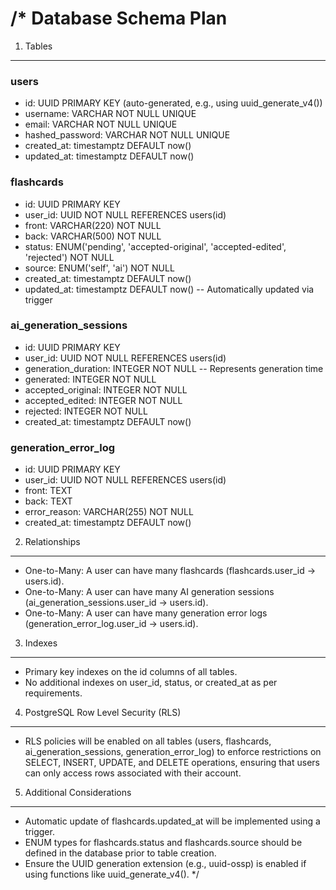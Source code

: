 /*
Database Schema Plan
====================

1. Tables
--------

### users
- id: UUID PRIMARY KEY (auto-generated, e.g., using uuid_generate_v4())
- username: VARCHAR NOT NULL UNIQUE
- email: VARCHAR NOT NULL UNIQUE
- hashed_password: VARCHAR NOT NULL UNIQUE
- created_at: timestamptz DEFAULT now()
- updated_at: timestamptz DEFAULT now()

### flashcards
- id: UUID PRIMARY KEY
- user_id: UUID NOT NULL REFERENCES users(id)
- front: VARCHAR(220) NOT NULL
- back: VARCHAR(500) NOT NULL
- status: ENUM('pending', 'accepted-original', 'accepted-edited', 'rejected') NOT NULL
- source: ENUM('self', 'ai') NOT NULL
- created_at: timestamptz DEFAULT now()
- updated_at: timestamptz DEFAULT now() -- Automatically updated via trigger

### ai_generation_sessions
- id: UUID PRIMARY KEY
- user_id: UUID NOT NULL REFERENCES users(id)
- generation_duration: INTEGER NOT NULL -- Represents generation time
- generated: INTEGER NOT NULL
- accepted_original: INTEGER NOT NULL
- accepted_edited: INTEGER NOT NULL
- rejected: INTEGER NOT NULL
- created_at: timestamptz DEFAULT now()

### generation_error_log
- id: UUID PRIMARY KEY
- user_id: UUID NOT NULL REFERENCES users(id)
- front: TEXT
- back: TEXT
- error_reason: VARCHAR(255) NOT NULL
- created_at: timestamptz DEFAULT now()

2. Relationships
----------------
- One-to-Many: A user can have many flashcards (flashcards.user_id -> users.id).
- One-to-Many: A user can have many AI generation sessions (ai_generation_sessions.user_id -> users.id).
- One-to-Many: A user can have many generation error logs (generation_error_log.user_id -> users.id).

3. Indexes
----------
- Primary key indexes on the id columns of all tables.
- No additional indexes on user_id, status, or created_at as per requirements.

4. PostgreSQL Row Level Security (RLS)
--------------------------------------
- RLS policies will be enabled on all tables (users, flashcards, ai_generation_sessions, generation_error_log) to enforce restrictions on SELECT, INSERT, UPDATE, and DELETE operations, ensuring that users can only access rows associated with their account.

5. Additional Considerations
----------------------------
- Automatic update of flashcards.updated_at will be implemented using a trigger.
- ENUM types for flashcards.status and flashcards.source should be defined in the database prior to table creation.
- Ensure the UUID generation extension (e.g., uuid-ossp) is enabled if using functions like uuid_generate_v4().
*/ 